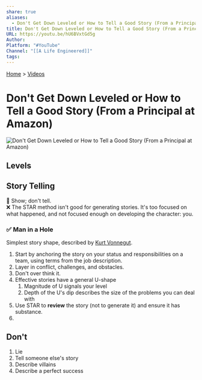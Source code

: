 ```yaml
---
share: true
aliases:
  - Don't Get Down Leveled or How to Tell a Good Story (From a Principal at Amazon)
title: Don't Get Down Leveled or How to Tell a Good Story (From a Principal at Amazon)
URL: https://youtu.be/hU6BVxtGd5g
Author: 
Platform: "#YouTube"
Channel: "[[A Life Engineered]]"
tags: 
---
```

[Home](../index.md) > [Videos](./index.md)  
# Don't Get Down Leveled or How to Tell a Good Story (From a Principal at Amazon)  
![Don't Get Down Leveled or How to Tell a Good Story (From a Principal at Amazon)](https://youtu.be/hU6BVxtGd5g)  
## Levels  
  
  
## Story Telling  
🙉 Show; don't tell.  
❌ The STAR method isn't good for generating stories. It's too focused on what happened, and not focused enough on developing the character: you.  
### ✅ Man in a Hole  
Simplest story shape, described by [Kurt Vonnegut](https://wikipedia.org/wiki/Kurt_Vonnegut).  
  
1. Start by anchoring the story on your status and responsibilities on a team, using terms from the job description.  
2. Layer in conflict, challenges, and obstacles.  
3. Don't over think it.  
4. Effective stories have a general U-shape  
    1. Magnitude of U signals your level  
    2. Depth of the U's dip describes the size of the problems you can deal with  
5. Use STAR to **review** the story (not to generate it) and ensure it has substance.  
6.   
  
## Don't  
1. Lie  
2. Tell someone else's story  
3. Describe villains  
4. Describe a perfect success  
  
